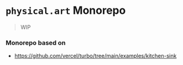 # `physical.art` Monorepo
> WIP

### Monorepo based on
- https://github.com/vercel/turbo/tree/main/examples/kitchen-sink